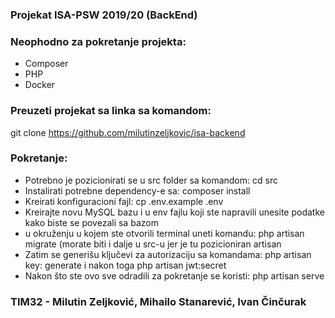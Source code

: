 ### Projekat ISA-PSW 2019/20 (BackEnd)
### Neophodno za pokretanje projekta:
  - Composer
  - PHP
  - Docker
  
### Preuzeti projekat sa linka sa komandom:
  git clone https://github.com/milutinzeljkovic/isa-backend

### Pokretanje:
   - Potrebno je pozicionirati se u src folder sa komandom: cd src
   - Instalirati potrebne dependency-e sa: composer install
   - Kreirati konfiguracioni fajl: cp .env.example .env
   - Kreirajte novu MySQL bazu i u env fajlu koji ste napravili unesite podatke kako biste se povezali sa bazom
   - u okruženju u kojem ste otvorili terminal uneti komandu: php artisan migrate (morate biti i dalje u src-u jer je tu pozicioniran           artisan
   - Zatim se generišu ključevi za autorizaciju sa komandama: php artisan key: generate i nakon toga php artisan jwt:secret
   - Nakon što ste ovo sve odradili za pokretanje se koristi: php artisan serve
   
   ### TIM32 - Milutin Zeljković, Mihailo Stanarević, Ivan Činčurak
